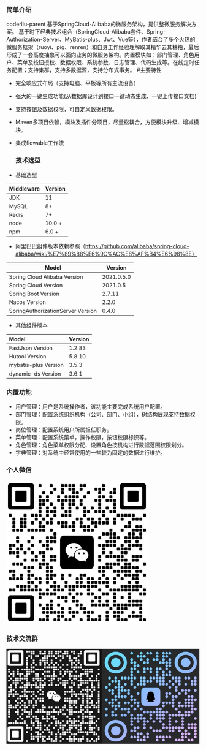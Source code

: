 ### 简单介绍

coderliu-parent 基于SpringCloud-Alibaba的微服务架构，提供整微服务解决方案。
基于时下经典技术组合（SpringCloud-Alibaba套件、Spring-Authorization-Server、MyBatis-plus、Jwt、Vue等），作者结合了多个火热的微服务框架（ruoyi、pig、renren）和自身工作经验理解取其精华去其糟粕，最后形成了一套高度抽象可以面向业务的微服务架构。内置模块如：部门管理、角色用户、菜单及按钮授权、数据权限、系统参数、日志管理、代码生成等。在线定时任务配置；支持集群，支持多数据源，支持分布式事务。
#主要特性

- 完全响应式布局（支持电脑、平板等所有主流设备）
- 强大的一键生成功能(从数据库设计到接口一键动态生成、一键上传接口文档)
- 支持按钮及数据权限，可自定义数据权限。
- Maven多项目依赖，模块及插件分项目，尽量松耦合，方便模块升级、增减模块。
- 集成flowable工作流

  ### 技术选型
- 基础选型

| Middleware | Version |
|------------|---------|
| JDK        | 11      |
| MySQL      | 8+      |
| Redis      | 7+      |
| node       | 10.0 +  |
| npm        | 6.0 +   |

- 阿里巴巴组件版本依赖参照（https://github.com/alibaba/spring-cloud-alibaba/wiki/%E7%89%88%E6%9C%AC%E8%AF%B4%E6%98%8E）

| Model                             | Version    |
|-----------------------------------|------------|
| Spring Cloud Alibaba Version      | 2021.0.5.0 |
| Spring Cloud Version              | 2021.0.5   |
| Spring Boot Version               | 2.7.11     |
| Nacos Version                     | 2.2.0      |
| SpringAuthorizationServer Version | 0.4.0      |

- 其他组件版本

| Model                | Version |
|:---------------------|---------|
| FastJson Version     | 1.2.83  |
| Hutool Version       | 5.8.10  |
| mybatis-plus Version | 3.5.3   |
| dynamic-ds Version   | 3.6.1   |

### 内置功能

- 用户管理：用户是系统操作者，该功能主要完成系统用户配置。
- 部门管理：配置系统组织机构（公司、部门、小组），树结构展现支持数据权限。
- 岗位管理：配置系统用户所属担任职务。
- 菜单管理：配置系统菜单，操作权限，按钮权限标识等。
- 角色管理：角色菜单权限分配、设置角色按机构进行数据范围权限划分。
- 字典管理：对系统中经常使用的一些较为固定的数据进行维护。

### 个人微信

![image-20240107201608752](.\doc\img\2.png)
### 技术交流群

![image-20240107201608751](.\doc\img\1.png)
